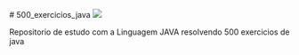 
<p align="left">
  # 500_exercicios_java
  <img src="https://skillicons.dev/icons?i=java" />
</p>
Repositorio de estudo com a Linguagem JAVA resolvendo 500 exercicios de java


